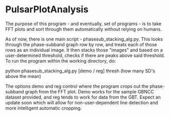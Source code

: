# PulsarPlotAnalysis

The purpose of this program - and eventually, set of programs - is to take FFT plots and sort through them automatically
without relying on humans. 

As of now, there is one main script - phasesub_stacking_alg.py. This looks through the phase-subband graph row by row, and
treats each of those rows as an individual image. It then stacks those "images" and based on a user-determined threshold,
checks if there are peaks above said threshold. To run the program within the working directory, do:

python phasesub_stacking_alg.py [demo / reg] thresh (how many SD's above the mean)

The options demo and reg control where the program crops out the phase-subband graph from the FFT plot. Demo works for
the sample GBNCC dataset provided, and reg tends to work for data from the GBT. Expect an update soon which will allow for
non-user-dependent line detection and more intelligent automatic cropping.

